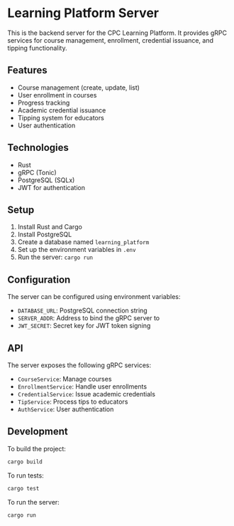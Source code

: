 # Learning Platform Server

This is the backend server for the CPC Learning Platform. It provides gRPC services for course management, enrollment, credential issuance, and tipping functionality.

## Features

- Course management (create, update, list)
- User enrollment in courses
- Progress tracking
- Academic credential issuance
- Tipping system for educators
- User authentication

## Technologies

- Rust
- gRPC (Tonic)
- PostgreSQL (SQLx)
- JWT for authentication

## Setup

1. Install Rust and Cargo
2. Install PostgreSQL
3. Create a database named `learning_platform`
4. Set up the environment variables in `.env`
5. Run the server: `cargo run`

## Configuration

The server can be configured using environment variables:

- `DATABASE_URL`: PostgreSQL connection string
- `SERVER_ADDR`: Address to bind the gRPC server to
- `JWT_SECRET`: Secret key for JWT token signing

## API

The server exposes the following gRPC services:

- `CourseService`: Manage courses
- `EnrollmentService`: Handle user enrollments
- `CredentialService`: Issue academic credentials
- `TipService`: Process tips to educators
- `AuthService`: User authentication

## Development

To build the project:
```bash
cargo build
```

To run tests:
```bash
cargo test
```

To run the server:
```bash
cargo run